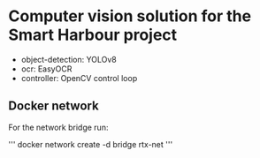 # Computer vision solution for the Smart Harbour project
* object-detection: YOLOv8
* ocr: EasyOCR
* controller: OpenCV control loop

## Docker network
For the network bridge run:

'''
docker network create -d bridge rtx-net
'''